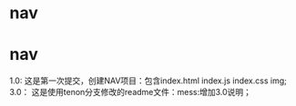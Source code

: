 # nav
nav
=================================
1.0: 这是第一次提交，创建NAV项目：包含index.html index.js index.css img;
3.0： 这是使用tenon分支修改的readme文件：mess:增加3.0说明；